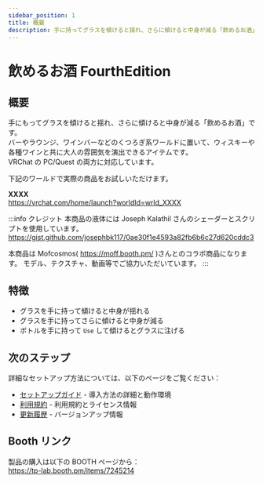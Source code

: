```yaml
---
sidebar_position: 1
title: 概要
description: 手に持ってグラスを傾けると揺れ、さらに傾けると中身が減る「飲めるお酒」のドキュメント
---
```


# 飲めるお酒 FourthEdition

## 概要

手にもってグラスを傾けると揺れ、さらに傾けると中身が減る「飲めるお酒」です。  
バーやラウンジ、ワインバーなどのくつろぎ系ワールドに置いて、ウィスキーや各種ワインと共に大人の雰囲気を演出できるアイテムです。  
VRChat の PC/Quest の両方に対応しています。

下記のワールドで実際の商品をお試しいただけます。

**XXXX**  
https://vrchat.com/home/launch?worldId=wrld_XXXX

:::info クレジット
本商品の液体には Joseph Kalathil さんのシェーダーとスクリプトを使用しています。
https://gist.github.com/josephbk117/0ae30f1e4593a82fb6b6c27d620cddc3

本商品は Mofcosmos( https://moff.booth.pm/ )さんとのコラボ商品になります。
モデル、テクスチャ、動画等でご協力いただいています。
:::

## 特徴

- グラスを手に持って傾けると中身が揺れる
- グラスを手に持ってさらに傾けると中身が減る
- ボトルを手に持って `Use` して傾けるとグラスに注げる

## 次のステップ

詳細なセットアップ方法については、以下のページをご覧ください：

- [セットアップガイド](./setup) - 導入方法の詳細と動作環境
- [利用規約](./terms) - 利用規約とライセンス情報
- [更新履歴](./changelog) - バージョンアップ情報

## Booth リンク

製品の購入は以下の BOOTH ページから：  
https://tp-lab.booth.pm/items/7245214
